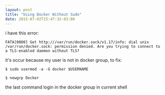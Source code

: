 ```yaml
---
layout: post
title: "Using Docker Without Sudo"
date: 2015-07-02T15:47:32-03:00
---
```


i have this error:

```
FATA[0000] Get http:///var/run/docker.sock/v1.17/info: dial unix /var/run/docker.sock: permission denied. Are you trying to connect to a TLS-enabled daemon without TLS?
```

it's occur because my user is not in docker group, to fix:

`$ sudo usermod -a -G docker $USERNAME`

`$ newgrp Docker`

the last command login in the docker group in current shell

